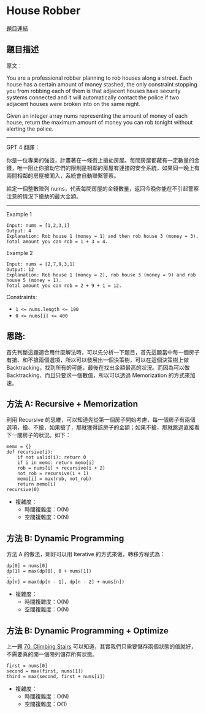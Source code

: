 # House Robber

[題目連結](https://leetcode.com/problems/house-robber/description/)

## 題目描述
原文：
  
You are a professional robber planning to rob houses along a street. Each house has a certain amount of money stashed, the only constraint stopping you from robbing each of them is that adjacent houses have security systems connected and it will automatically contact the police if two adjacent houses were broken into on the same night.

Given an integer array nums representing the amount of money of each house, return the maximum amount of money you can rob tonight without alerting the police.

  

----

GPT 4 翻譯：

你是一位專業的強盜，計畫著在一條街上搶劫房屋。每間房屋都藏有一定數量的金錢，唯一阻止你搶劫它們的限制是相鄰的房屋有連接的安全系統，如果同一晚上有兩間相鄰的房屋被闖入，系統會自動聯繫警察。

給定一個整數陣列 nums，代表每間房屋的金錢數量，返回今晚你能在不引起警察注意的情況下搶劫的最大金額。

----

Example 1
```
Input: nums = [1,2,3,1]
Output: 4
Explanation: Rob house 1 (money = 1) and then rob house 3 (money = 3).
Total amount you can rob = 1 + 3 = 4.
```

Example 2
```
Input: nums = [2,7,9,3,1]
Output: 12
Explanation: Rob house 1 (money = 2), rob house 3 (money = 9) and rob house 5 (money = 1).
Total amount you can rob = 2 + 9 + 1 = 12.

```

Constraints:

* `1 <= nums.length <= 100`
* `0 <= nums[i] <= 400`

## 思路:

首先判斷這題適合用什麼解法時，可以先分析一下題目，首先這題當中每一個房子有搶、和不搶兩個選項，所以可以發展出一個決策樹，可以在這個決策樹上做 Backtracking，找到所有的可能，最後在找出金額最高的狀況。而因為可以做 Backtracking、而且只要求一個數值，所以可以透過 Memorization 的方式來加速。


## 方法 A: Recursive + Memorization

利用 Recursive 的思維，可以知道先從第一個房子開始考慮，每一個房子有兩個選項，搶、不搶，如果搶了，那就獲得該房子的金額；如果不搶，那就跳過直接看下一間房子的狀況。如下：

```
memo = {}
def recursive(i):
    if not valid(i): return 0
    if i in memo: return memo[i]
    rob = nums[i] + recursive(i + 2)
    not_rob = recursive(i + 1)
    memo[i] = max(rob, not_rob)
    return memo[i]
recursive(0)
```

* 複雜度：
  * 時間複雜度：O(N)
  * 空間複雜度：O(N)

## 方法 B: Dynamic Programming

方法 A 的做法，剛好可以用 Iterative 的方式來做，轉移方程式為：
```
dp[0] = nums[0]
dp[1] = max(dp[0], 0 + nums[1])
...
dp[n] = max(dp[n - 1], dp[n - 2] + nums[n])
```

* 複雜度：
  * 時間複雜度：O(N)
  * 空間複雜度：O(N)

## 方法 B: Dynamic Programming + Optimize

上一題 [70. Climbing Stairs](../70.%20Climbing%20Stairs/) 可以知道，其實我們只需要儲存兩個狀態的值就好，不需要真的開一個陣列儲存所有狀態。

```
first = nums[0]
second = max(first, nums[1])
third = max(second, first + nums[i])
```

* 複雜度：
  * 時間複雜度：O(N)
  * 空間複雜度：O(1)